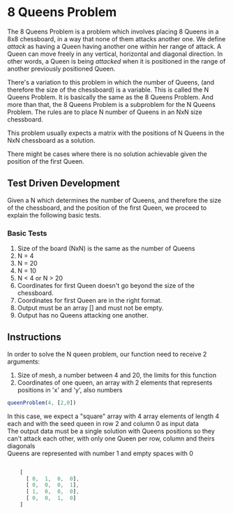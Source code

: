 # 8 Queens Problem
The 8 Queens Problem is a problem which involves placing 8 Queens in a 8x8 chessboard, in a way that none of them attacks another one. We define *attack* as having a Queen having another one within her range of attack. A Queen can move freely in any vertical, horizontal and diagonal direction. In other words, a Queen is being *attacked* when it is positioned in the range of another previously positioned Queen.

There's a variation to this problem in which the number of Queens, (and therefore the size of the chessboard) is a variable. This is called the N Queens Problem. It is basically the same as the 8 Queens Problem. And more than that, the 8 Queens Problem is a subproblem for the N Queens Problem. The rules are to place N number of Queens in an NxN size chessboard.

This problem usually expects a matrix with the positions of N Queens in the NxN chessboard as a solution.

There might be cases where there is no solution achievable given the position of the first Queen.

## Test Driven Development
Given a N which determines the number of Queens, and therefore the size of the chessboard, and the position of the first Queen, we proceed to explain the following basic tests.

### Basic Tests
1. Size of the board (NxN) is the same as the number of Queens
1. N = 4
1. N = 20
1. N = 10
1. N < 4 or N > 20
1. Coordinates for first Queen doesn't go beyond the size of the chessboard.
1. Coordinates for first Queen are in the right format.
1. Output must be an array [] and must not be empty.
1. Output has no Queens attacking one another.


## Instructions

 In order to solve the N queen problem, our function need to receive 2 arguments:

1. Size of mesh, a number between 4 and 20, the limits for this function
1. Coordinates of one queen, an array with 2 elements that represents positions in 'x' and 'y', also numbers

```js
queenProblem(4, [2,0])
```
In this case, we expect a "square" array with 4 array elements of length 4 each and with the seed queen in row 2 and column 0 as input data \
The output data must be a single solution with Queens positions so they can't attack each other, with only one Queen per row, column and theirs diagonals \
Queens are represented with number 1 and empty spaces with 0
```js

    [
      [ 0,  1,  0,  0],
      [ 0,  0,  0,  1],
      [ 1,  0,  0,  0],
      [ 0,  0,  1,  0]
    ]
```
